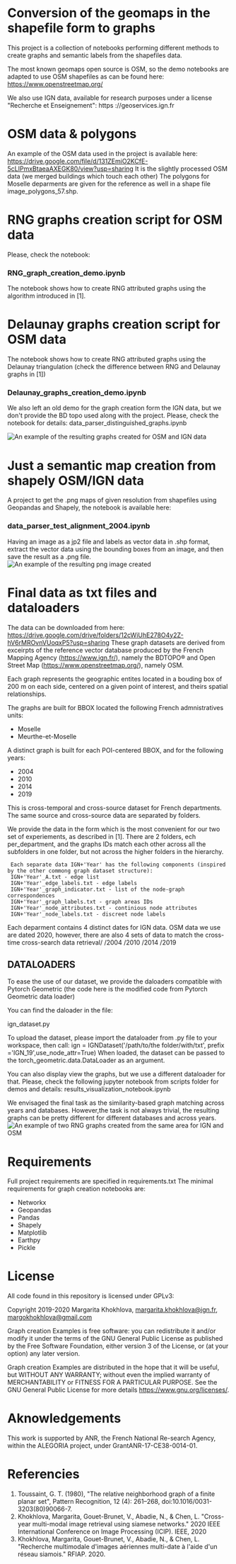 
# Conversion of the geomaps in the shapefile form to graphs

This project is a collection of notebooks performing different methods to create graphs and semantic labels from the shapefiles data.

The most known geomaps open source is OSM, so the demo notebooks are adapted to use OSM shapefiles as can be found here: https://www.openstreetmap.org/

We also use IGN data, available for research purposes under a license  "Recherche et Enseignement": https ://geoservices.ign.fr

# OSM data & polygons
An example of the OSM data used in the project is available here: https://drive.google.com/file/d/131ZEmiO2KCfE-5cLIPmxBtaeaAXEGK80/view?usp=sharing
It is the slightly processed OSM data (we merged buildings which touch each other)
The polygons for Moselle deparments are given for the reference as well in a shape file image_polygons_57.shp.

# RNG graphs creation script for OSM data
Please, check the notebook:
### RNG_graph_creation_demo.ipynb
The notebook shows how to create RNG attributed  graphs using the algorithm introduced in [1].


# Delaunay graphs creation script for OSM data
The notebook shows how to create RNG attributed  graphs using the Delaunay triangulation (check the difference between RNG and Delaunay graphs in [1])
### Delaunay_graphs_creation_demo.ipynb
We also left an old demo for the graph creation form the IGN data, but we don't provide the BD topo used along with the project. Please, check the notebook for details: data_parser_distinguished_graphs.ipynb

![An example of the resulting graphs created for OSM and IGN data](https://github.com/margokhokhlova/geomaps_with_pandas/blob/master/rng_delaunay.png)
 
# Just a semantic map creation from shapely OSM/IGN data

A project to get the .png maps of given resolution  from shapefiles using Geopandas and Shapely, the notebook is available here:
### data_parser_test_alignment_2004.ipynb
Having an image as a jp2 file and labels as vector data in .shp format, extract the vector data using the bounding boxes from an image, and then save the result as a .png file. 
![An example of the resulting png image created](https://github.com/margokhokhlova/geomaps_with_pandas/blob/master/1-2017-0850-6680-LA93-0M50-E080.png?v=300&s=200)

# Final data as txt files and dataloaders

The data can  be downloaded from here:
https://drive.google.com/drive/folders/12cWiUhE278O4y2Z-hV6rMROvnVUoqxP5?usp=sharing
These graph datasets are derived from exceirpts of the reference vector database produced by the French Mapping Agency (https://www.ign.fr/), namely the BDTOPO®
    and Open Street Map (https://www.openstreetmap.org/), namely OSM.

Each graph represents the geographic entites located in a bouding box of 200 m on each side, centered on a given point of interest, and theirs spatial relationships.

  The graphs are built for BBOX located the following French admnistratives units:
  - Moselle
  - Meurthe-et-Moselle 

  A distinct graph is built for each POI-centered BBOX, and for the following years:
  - 2004
  - 2010
  - 2014
  - 2019

This  is cross-temporal and cross-source dataset for French departments. The same source and cross-source data are separated by folders.

 We provide the data in the form which is the most convenient for our two set of experiements, as described in [1]. There are 2 folders, ech per_department, and the graphs IDs match each other across all the subfolders in one folder, but not across the higher folders in the hierarchy. 

     Each separate data IGN+'Year' has the following components (inspired by the other commong graph dataset structure):
     IGN+'Year'_A.txt - edge list
     IGN+'Year'_edge_labels.txt - edge labels
     IGN+'Year'_graph_indicator.txt - list of the node-graph correspondences
     IGN+'Year'_graph_labels.txt - graph areas IDs
     IGN+'Year'_node_attributes.txt - continious node attributes
     IGN+'Year'_node_labels.txt - discreet node labels


 Each deparment contains 4 distinct dates for IGN data. OSM data we use are dated 2020, however, there are also 4 sets of data to match the cross-time cross-search data retrieval/
         /2004
         /2010
         /2014
         /2019

## DATALOADERS

 To ease the use of our dataset, we provide the daloaders compatible with Pytorch 
 Geometric (the code here is the modified code from Pytorch Geometric data loader)
 
 You can find the daloader in the file:

 ign_dataset.py

 To upload the dataset, please import the dataloader from .py file to your workspace, then call:
 ign = IGNDataset('/path/to/the folder/with/txt', prefix ='IGN_19',use_node_attr=True)
 When loaded, the dataset can be passed to the torch_geometric.data.DataLoader as an argument.

You can also display view the graphs, but we use a different dataloader for that.
Please, check the following jupyter notebook from scripts folder for demos and details:
results_visualization_notebook.ipynb
    
We envisaged the final task as the similarity-based graph matching across years and databases. 
However,the task is not always trivial, the resulting graphs can be pretty different for different databases and across years.
![An example of two RNG graphs created from the same area for IGN and OSM](https://github.com/margokhokhlova/geomaps_with_pandas/blob/master/ign_osm_superimposed_rng_100_moselle.png?v=300&s=200)


# Requirements
Full project requirements are specified in requirements.txt
The minimal requirements for graph creation notebooks are:
* Networkx
* Geopandas
* Pandas
* Shapely
* Matplotlib
* Earthpy
* Pickle

# License
All code found in this repository is licensed under GPLv3:

Copyright 2019-2020 Margarita Khokhlova, margarita.khokhlova@ign.fr, margokhokhlova@gmail.com

Graph creation Examples is free software: you can redistribute it and/or modify
it under the terms of the GNU General Public License as published by
the Free Software Foundation, either version 3 of the License, or
(at your option) any later version.

Graph creation Examples are distributed in the hope that it will be useful,
but WITHOUT ANY WARRANTY; without even the implied warranty of
MERCHANTABILITY or FITNESS FOR A PARTICULAR PURPOSE. 
See the GNU General Public License for more details <https://www.gnu.org/licenses/>.

# Aknowledgements
This  work  is  supported  by  ANR,  the  French  National  Re-search Agency, within the ALEGORIA project, under GrantANR-17-CE38-0014-01.

# Referencies
1. Toussaint, G. T. (1980), "The relative neighborhood graph of a finite planar set", Pattern Recognition, 12 (4): 261–268, doi:10.1016/0031-3203(80)90066-7.
2. Khokhlova, Margarita, Gouet-Brunet, V., Abadie, N., & Chen, L. "Cross-year multi-modal image retrieval using siamese networks." 2020 IEEE International Conference on Image Processing (ICIP). IEEE, 2020
3. Khokhlova, Margarita, Gouet-Brunet, V., Abadie, N., & Chen, L. "Recherche multimodale d'images aériennes multi-date à l'aide d'un réseau siamois." RFIAP. 2020.

